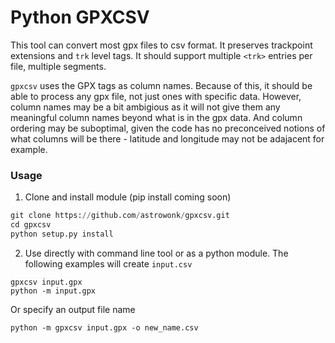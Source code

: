 # Python GPXCSV 

This tool can convert most gpx files to csv format. It preserves trackpoint extensions and `trk` level tags. It should support multiple `<trk>` entries per file, multiple segments.

`gpxcsv` uses the GPX tags as column names. Because of this, it should be able to process any gpx file, not just ones with specific data. However, column names may be a bit ambigious as it will not give them any meaningful column names beyond what is in the gpx data. And column ordering may be suboptimal, given the code has no preconceived notions of what columns will be there - latitude and longitude may not be adajacent for example.

### Usage

1. Clone and install module (pip install coming soon)
```python
git clone https://github.com/astrowonk/gpxcsv.git
cd gpxcsv
python setup.py install
```
2. Use directly with command line tool or as a python module. The following examples will create `input.csv`
```
gpxcsv input.gpx
python -m input.gpx
```
Or specify an output file name
```
python -m gpxcsv input.gpx -o new_name.csv
```


